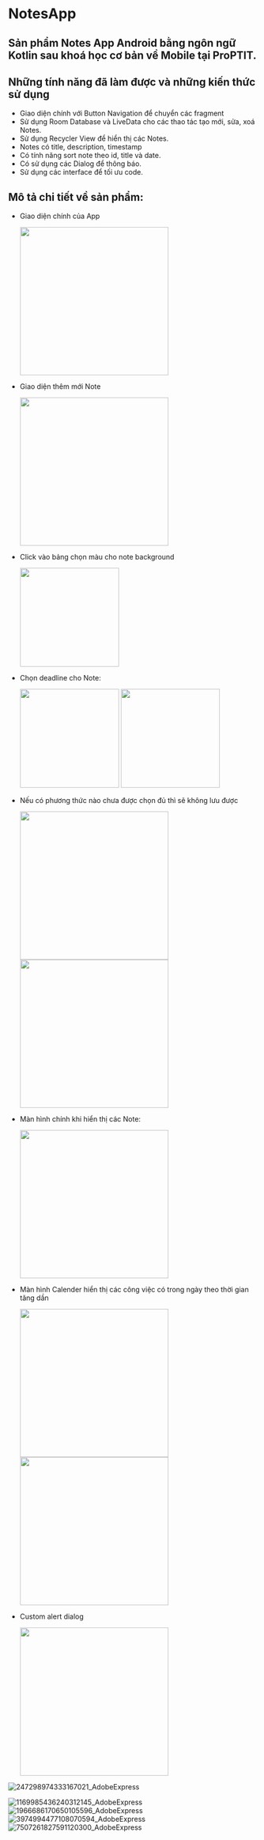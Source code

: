 # NotesApp

## Sản phẩm Notes App Android bằng ngôn ngữ Kotlin sau khoá học cơ bản về Mobile tại ProPTIT.

## Những tính năng đã làm được và những kiến thức sử dụng
* Giao diện chính với Button Navigation để chuyển các fragment
* Sử dụng Room Database và LiveData cho các thao tác tạo mới, sửa, xoá Notes.
* Sử dụng Recycler View để hiển thị các Notes.
* Notes có title, description, timestamp
* Có tính năng sort note theo id, title và date.
* Có sử dụng các Dialog để thông báo.
* Sử dụng các interface để tối ưu code.

## Mô tả chi tiết về sản phẩm:
* Giao diện chính của App

  <img src="https://user-images.githubusercontent.com/84316258/193429404-238fa076-71b0-464d-9c8f-965765571a5e.jpg" width="300" />
* Giao diện thêm mới Note
  
  <img src="https://user-images.githubusercontent.com/84316258/193429538-7d3f88ae-8fda-420c-b187-64ba90c27de9.jpg" width="300" />
* Click vào bảng chọn màu cho note background

  <img src="https://user-images.githubusercontent.com/84316258/193429587-09210a76-befe-4a19-aac9-24efe19058c6.jpg" width="200" />
* Chọn deadline cho Note:

  <img src="https://user-images.githubusercontent.com/84316258/193429641-62b7c715-f3fc-4d1b-95a4-2ca42e9d7a3d.jpg" width="200" />
  <img src="https://user-images.githubusercontent.com/84316258/193429645-aadbb08e-0975-4b04-99c0-50e6369f30bd.jpg" width="200" />
* Nếu có phương thức nào chưa được chọn đủ thì sẽ không lưu được

  <img src="https://user-images.githubusercontent.com/84316258/193429697-7b806b57-564b-4090-833b-2b12aa205d70.jpg" width="300" />
  <img src="https://user-images.githubusercontent.com/84316258/193429706-e7ae6204-b889-4cd3-9fbc-0ad0cf79ab85.jpg" width="300" />
  
* Màn hình chính khi hiển thị các Note:

  <img src="https://user-images.githubusercontent.com/84316258/193429802-eb0ce1bf-e657-4861-9a32-eb08f33429c2.jpg" width="300" />

* Màn hình Calender hiển thị các công việc có trong ngày theo thời gian tăng dần

  <img src="https://user-images.githubusercontent.com/84316258/193429758-5320f849-797e-4525-81e2-6d84cdad6052.jpg" width="300" />
  <img src="https://user-images.githubusercontent.com/84316258/193429769-013a5614-33b5-4c80-ab9c-f1246ed0af8b.jpg" width="300" />
  
* Custom alert dialog

  <img src="https://user-images.githubusercontent.com/84316258/193429840-b38a967c-55e9-4172-a95a-a19537ee8ff5.jpg" width="300" />


![247298974333167021_AdobeExpress](https://user-images.githubusercontent.com/84316258/193429996-81663c7d-6ec3-4f54-93cf-edc4391daa10.gif)

![1169985436240312145_AdobeExpress](https://user-images.githubusercontent.com/84316258/193430076-e44deeda-ae23-468f-bea4-f3d609a9f422.gif)
![1966686170650105596_AdobeExpress](https://user-images.githubusercontent.com/84316258/193430078-c58114e8-3f71-4064-86ae-c3f03887773e.gif)
![3974994477108070594_AdobeExpress](https://user-images.githubusercontent.com/84316258/193430081-771df6e0-90e4-4dd5-8b40-e2dd9dcf73e5.gif)
![7507261827591120300_AdobeExpress](https://user-images.githubusercontent.com/84316258/193430086-3e569031-09d7-46b1-964d-6f0ba1ab0fc0.gif)

